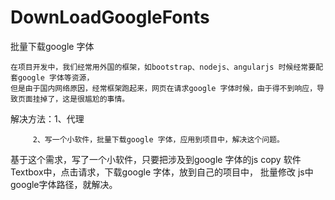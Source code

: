 # DownLoadGoogleFonts
批量下载google 字体

    在项目开发中，我们经常用外国的框架，如bootstrap、nodejs、angularjs 时候经常要配套google 字体等资源，
    但是由于国内网络原因，经常框架跑起来，网页在请求google 字体时候，由于得不到响应，导致页面挂掉了，这是很尴尬的事情。

解决方法：1、代理

         2、写一个小软件，批量下载google 字体，应用到项目中，解决这个问题。
         
         
基于这个需求，写了一个小软件，只要把涉及到google 字体的js copy 软件Textbox中，点击请求，下载google 字体，放到自己的项目中，
批量修改 js中google字体路径，就解决。


